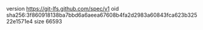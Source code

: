 version https://git-lfs.github.com/spec/v1
oid sha256:3f860918138ba7bbd6a6aeea67608b4fa2d2983a60843fca623b32522e1571e4
size 66593
